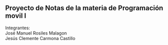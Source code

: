 ## Proyecto de Notas de la materia de Programación movil I
Integrantes: \
José Manuel Rosiles Malagon \
Jesús Clemente Carmona Castillo

